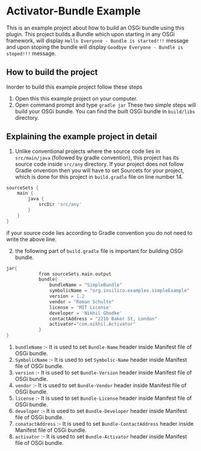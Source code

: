 # Activator-Bundle Example

This is an example project about how to build an OSGi bundle using this plugin. This project builds a Bundle which upon starting in any OSGi framework, will display `Hello Everyone - Bundle is started!!!` message and upon stoping the bundle will display `Goodbye Everyone - Bundle is stoped!!!` message.

## How to build the project

Inorder to build this example project follow these steps
1) Open this this example project on your computer.
2) Open command prompt and type `gradle jar`
These two simple steps will build your OSGi bundle. You can find the built OSGi bundle in `build/libs` directory.

## Explaining the example project in detail

1) Unlike conventional projects where the source code lies in `src/main/java` (followed by gradle convention), this project has its source code inside `src/any` directory. If your project does not follow Gradle onvention then you will have to set Sourcets for your project, which is done for this project in `build.gradle` file on line number 14.

```groovy
sourceSets {
    main {
        java {
            srcDir 'src/any'
        }
    }
}
```
if your source code lies according to Gradle convention you do not need to write the above line.

2) the following part of `build.gradle` file is important for building OSGi bundle.

```groovy
jar{
            from sourceSets.main.output
            bundle{
                bundleName = "SimpleBundle"
                symbolicName = "org.insilico.examples.simpleExample"
                version = 1.2
                vendor = "Roman Schulte"
                license = 'MIT License'
                developer = 'Nikhil Ghodke'
                contactAddress = "221b Baker St, London"
                activator="com.nikhil.Activator"
            }
}
```
1) `bundleName` :- It is used to set `Bundle-Name` header inside Manifest file of OSGi bundle.
2) `SymbolicName` :- It is used to set `Symbolic-Name` header inside Manifest file of OSGi bundle.
3) `version` :- It is used to set `Bundle-Version` header inside Manifest file of OSGi bundle.
4) `vendor` :- It is used to set `Bundle-Vendor` header inside Manifest file of OSGi bundle.
5) `license` :- It is used to set `Bundle-License` header inside Manifest file of OSGi bundle.
6) `developer` :- It is used to set `Bundle-Developer` header inside Manifest file of OSGi bundle.
7) `conatactAddress` :- It is used to set `Bundle-ContactAddress` header inside Manifest file of OSGi bundle.
8) `activator` :- It is used to set `Bundle-Activator` header inside Manifest file of OSGi bundle.

